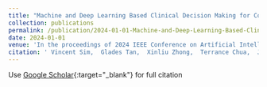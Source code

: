 ```yaml
---
title: "Machine and Deep Learning Based Clinical Decision Making for Coronary Artery Disease and Chatbot Tool"
collection: publications
permalink: /publication/2024-01-01-Machine-and-Deep-Learning-Based-Clinical-Decision-Making-for-Coronary-Artery-Disease-and-Chatbot-Tool
date: 2024-01-01
venue: 'In the proceedings of 2024 IEEE Conference on Artificial Intelligence (CAI)'
citation: ' Vincent Sim,  Glades Tan,  Xinliu Zhong,  Terrance Chua,  Jie Wong,  Si Yeo,  Angela Koh, &quot;Machine and Deep Learning Based Clinical Decision Making for Coronary Artery Disease and Chatbot Tool.&quot; In the proceedings of 2024 IEEE Conference on Artificial Intelligence (CAI), 2024.'
---
```

Use [Google Scholar](https://scholar.google.com/scholar?q=Machine+and+Deep+Learning+Based+Clinical+Decision+Making+for+Coronary+Artery+Disease+and+Chatbot+Tool){:target="_blank"} for full citation